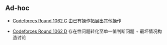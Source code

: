 ## Ad-hoc

- [Codeforces Round 1062 C](https://codeforces.com/contest/2167/problem/C) 由已有操作拓展出其他操作

- [Codeforces Round 1062 D](https://codeforces.com/contest/2167/problem/D) 存在性问题转化至单一值判断问题 + 最坏情况构造讨论
